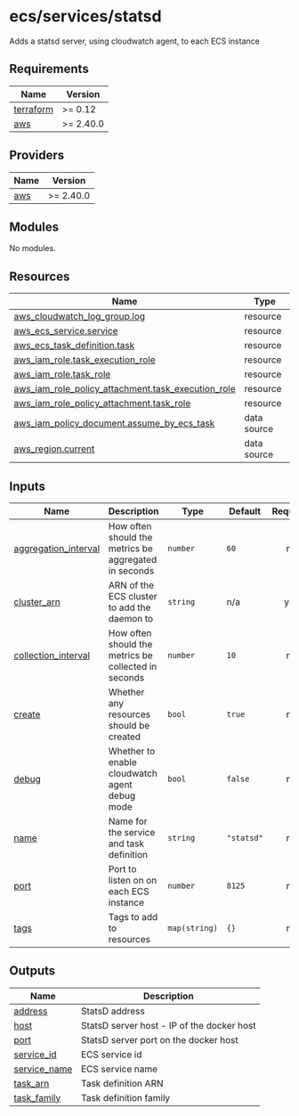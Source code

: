 # ecs/services/statsd

Adds a statsd server, using cloudwatch agent, to each ECS instance

<!-- BEGIN_TF_DOCS -->
## Requirements

| Name | Version |
|------|---------|
| <a name="requirement_terraform"></a> [terraform](#requirement\_terraform) | >= 0.12 |
| <a name="requirement_aws"></a> [aws](#requirement\_aws) | >= 2.40.0 |

## Providers

| Name | Version |
|------|---------|
| <a name="provider_aws"></a> [aws](#provider\_aws) | >= 2.40.0 |

## Modules

No modules.

## Resources

| Name | Type |
|------|------|
| [aws_cloudwatch_log_group.log](https://registry.terraform.io/providers/hashicorp/aws/latest/docs/resources/cloudwatch_log_group) | resource |
| [aws_ecs_service.service](https://registry.terraform.io/providers/hashicorp/aws/latest/docs/resources/ecs_service) | resource |
| [aws_ecs_task_definition.task](https://registry.terraform.io/providers/hashicorp/aws/latest/docs/resources/ecs_task_definition) | resource |
| [aws_iam_role.task_execution_role](https://registry.terraform.io/providers/hashicorp/aws/latest/docs/resources/iam_role) | resource |
| [aws_iam_role.task_role](https://registry.terraform.io/providers/hashicorp/aws/latest/docs/resources/iam_role) | resource |
| [aws_iam_role_policy_attachment.task_execution_role](https://registry.terraform.io/providers/hashicorp/aws/latest/docs/resources/iam_role_policy_attachment) | resource |
| [aws_iam_role_policy_attachment.task_role](https://registry.terraform.io/providers/hashicorp/aws/latest/docs/resources/iam_role_policy_attachment) | resource |
| [aws_iam_policy_document.assume_by_ecs_task](https://registry.terraform.io/providers/hashicorp/aws/latest/docs/data-sources/iam_policy_document) | data source |
| [aws_region.current](https://registry.terraform.io/providers/hashicorp/aws/latest/docs/data-sources/region) | data source |

## Inputs

| Name | Description | Type | Default | Required |
|------|-------------|------|---------|:--------:|
| <a name="input_aggregation_interval"></a> [aggregation\_interval](#input\_aggregation\_interval) | How often should the metrics be aggregated in seconds | `number` | `60` | no |
| <a name="input_cluster_arn"></a> [cluster\_arn](#input\_cluster\_arn) | ARN of the ECS cluster to add the daemon to | `string` | n/a | yes |
| <a name="input_collection_interval"></a> [collection\_interval](#input\_collection\_interval) | How often should the metrics be collected in seconds | `number` | `10` | no |
| <a name="input_create"></a> [create](#input\_create) | Whether any resources should be created | `bool` | `true` | no |
| <a name="input_debug"></a> [debug](#input\_debug) | Whether to enable cloudwatch agent debug mode | `bool` | `false` | no |
| <a name="input_name"></a> [name](#input\_name) | Name for the service and task definition | `string` | `"statsd"` | no |
| <a name="input_port"></a> [port](#input\_port) | Port to listen on on each ECS instance | `number` | `8125` | no |
| <a name="input_tags"></a> [tags](#input\_tags) | Tags to add to resources | `map(string)` | `{}` | no |

## Outputs

| Name | Description |
|------|-------------|
| <a name="output_address"></a> [address](#output\_address) | StatsD address |
| <a name="output_host"></a> [host](#output\_host) | StatsD server host - IP of the docker host |
| <a name="output_port"></a> [port](#output\_port) | StatsD server port on the docker host |
| <a name="output_service_id"></a> [service\_id](#output\_service\_id) | ECS service id |
| <a name="output_service_name"></a> [service\_name](#output\_service\_name) | ECS service name |
| <a name="output_task_arn"></a> [task\_arn](#output\_task\_arn) | Task definition ARN |
| <a name="output_task_family"></a> [task\_family](#output\_task\_family) | Task definition family |
<!-- END_TF_DOCS -->
